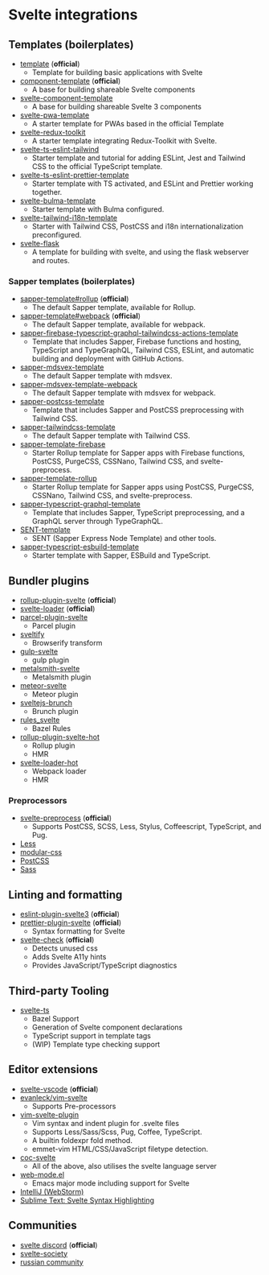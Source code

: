# Svelte integrations

## Templates (boilerplates)

- [template](https://github.com/sveltejs/template) (**official**)
  - Template for building basic applications with Svelte
- [component-template](https://github.com/sveltejs/component-template) (**official**)
  - A base for building shareable Svelte components
- [svelte-component-template](https://github.com/YogliB/svelte-component-template)
  - A base for building shareable Svelte 3 components
- [svelte-pwa-template](https://github.com/tretapey/svelte-pwa)
  - A starter template for PWAs based in the official Template
- [svelte-redux-toolkit](https://github.com/Ghosts/svelte-redux-toolkit)
  - A starter template integrating Redux-Toolkit with Svelte.
- [svelte-ts-eslint-tailwind](https://github.com/toerndev/svelte-ts-eslint-tailwind)
  - Starter template and tutorial for adding ESLint, Jest and Tailwind CSS to the official TypeScript template.
- [svelte-ts-eslint-prettier-template](https://github.com/NicoCevallos/svelte-template)
  - Starter template with TS activated, and ESLint and Prettier working together.
- [svelte-bulma-template](https://github.com/manuel3108/svelte-bulma-template)
  - Starter template with Bulma configured.
- [svelte-tailwind-i18n-template](https://github.com/Los-Crackitos/svelte-tailwind-i18n-template)
  - Starter with Tailwind CSS, PostCSS and i18n internationalization preconfigured.
- [svelte-flask](https://github.com/SyntaxRules/svelte-flask)
  - A template for building with svelte, and using the flask webserver and routes.

### Sapper templates (boilerplates)

- [sapper-template#rollup](https://github.com/sveltejs/sapper-template/tree/rollup) (**official**)
  - The default Sapper template, available for Rollup.
- [sapper-template#webpack](https://github.com/sveltejs/sapper-template/tree/webpack) (**official**)
  - The default Sapper template, available for webpack.
- [sapper-firebase-typescript-graphql-tailwindcss-actions-template](https://github.com/babichjacob/sapper-firebase-typescript-graphql-tailwindcss-actions-template)
  - Template that includes Sapper, Firebase functions and hosting, TypeScript and TypeGraphQL, Tailwind CSS, ESLint, and automatic building and deployment with GitHub Actions.
- [sapper-mdsvex-template](https://github.com/pngwn/sapper-mdsvex-template)
  - The default Sapper template with mdsvex.
- [sapper-mdsvex-template-webpack](https://github.com/shiryel/sapper-mdsvex-template-webpack)
  - The default Sapper template with mdsvex for webpack.
- [sapper-postcss-template](https://github.com/babichjacob/sapper-postcss-template)
  - Template that includes Sapper and PostCSS preprocessing with Tailwind CSS.
- [sapper-tailwindcss-template](https://github.com/sarioglu/sapper-tailwindcss-template)
  - The default Sapper template with Tailwind CSS.
- [sapper-template-firebase](https://github.com/nhristov/sapper-template-firebase)
  - Starter Rollup template for Sapper apps with Firebase functions, PostCSS, PurgeCSS, CSSNano, Tailwind CSS, and svelte-preprocess.
- [sapper-template-rollup](https://github.com/nhristov/sapper-template-rollup)
  - Starter Rollup template for Sapper apps using PostCSS, PurgeCSS, CSSNano, Tailwind CSS, and svelte-preprocess.
- [sapper-typescript-graphql-template](https://github.com/babichjacob/sapper-typescript-graphql-template)
  - Template that includes Sapper, TypeScript preprocessing, and a GraphQL server through TypeGraphQL.
- [SENT-template](https://github.com/Zimtir/SENT-template)
  - SENT (Sapper Express Node Template) and other tools.
- [sapper-typescript-esbuild-template](https://github.com/tommywalkie/sapper-typescript-esbuild-template)
  - Starter template with Sapper, ESBuild and TypeScript.

## Bundler plugins

- [rollup-plugin-svelte](https://github.com/sveltejs/rollup-plugin-svelte) (**official**)
- [svelte-loader](https://github.com/sveltejs/svelte-loader) (**official**)
- [parcel-plugin-svelte](https://github.com/DeMoorJasper/parcel-plugin-svelte)
  - Parcel plugin
- [sveltify](https://github.com/tehshrike/sveltify)
  - Browserify transform
- [gulp-svelte](https://github.com/shinnn/gulp-svelte)
  - gulp plugin
- [metalsmith-svelte](https://github.com/shinnn/metalsmith-svelte)
  - Metalsmith plugin
- [meteor-svelte](https://github.com/meteor-svelte/meteor-svelte)
  - Meteor plugin
- [sveltejs-brunch](https://github.com/StarpTech/sveltejs-brunch)
  - Brunch plugin
- [rules_svelte](https://github.com/thelgevold/rules_svelte)
  - Bazel Rules
- [rollup-plugin-svelte-hot](https://github.com/rixo/rollup-plugin-svelte-hot)
  - Rollup plugin
  - HMR
- [svelte-loader-hot](https://github.com/rixo/svelte-loader-hot)
  - Webpack loader
  - HMR

### Preprocessors

- [svelte-preprocess](https://github.com/sveltejs/svelte-preprocess) (**official**)
  - Supports PostCSS, SCSS, Less, Stylus, Coffeescript, TypeScript, and Pug.
- [Less](https://github.com/ls-age/svelte-preprocess-less)
- [modular-css](https://github.com/tivac/modular-css/tree/master/packages/svelte)
- [PostCSS](https://github.com/TehShrike/svelte-preprocess-postcss)
- [Sass](https://github.com/ls-age/svelte-preprocess-sass)

## Linting and formatting

- [eslint-plugin-svelte3](https://github.com/sveltejs/eslint-plugin-svelte3) (**official**)
- [prettier-plugin-svelte](https://github.com/sveltejs/prettier-plugin-svelte) (**official**)
  - Syntax formatting for Svelte
- [svelte-check](https://www.npmjs.com/package/svelte-check) (**official**)
  - Detects unused css
  - Adds Svelte A11y hints
  - Provides JavaScript/TypeScript diagnostics

## Third-party Tooling

- [svelte-ts](https://github.com/avantci/svelte-ts)
  - Bazel Support
  - Generation of Svelte component declarations
  - TypeScript support in template tags
  - (WIP) Template type checking support

## Editor extensions

- [svelte-vscode](https://marketplace.visualstudio.com/items?itemName=svelte.svelte-vscode) (**official**)
- [evanleck/vim-svelte](https://github.com/evanleck/vim-svelte)
  - Supports Pre-processors
- [vim-svelte-plugin](https://github.com/leafOfTree/vim-svelte-plugin)
  - Vim syntax and indent plugin for .svelte files
  - Supports Less/Sass/Scss, Pug, Coffee, TypeScript.
  - A builtin foldexpr fold method.
  - emmet-vim HTML/CSS/JavaScript filetype detection.
- [coc-svelte](https://github.com/coc-extensions/coc-svelte)
  - All of the above, also utilises the svelte language server
- [web-mode.el](https://github.com/fxbois/web-mode)
  - Emacs major mode including support for Svelte
- [IntelliJ (WebStorm)](https://plugins.jetbrains.com/plugin/12375-svelte)
- [Sublime Text: Svelte Syntax Highlighting](https://packagecontrol.io/packages/Svelte)

## Communities

- [svelte discord](https://svelte.dev/chat) (**official**)
- [svelte-society](https://github.com/svelte-society)
- [russian community](https://t.me/sveltejs)
